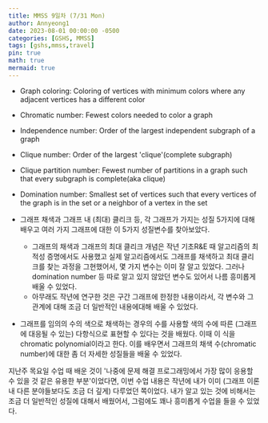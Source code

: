 ```yaml
---
title: MMSS 9일차 (7/31 Mon)
author: Annyeong1
date: 2023-08-01 00:00:00 -0500
categories: [GSHS, MMSS]
tags: [gshs,mmss,travel]
pin: true
math: true
mermaid: true
---
```

- Graph coloring: Coloring of vertices with minimum colors where any adjacent vertices has a different color
- Chromatic number: Fewest colors needed to color a graph
- Independence number: Order of the largest independent subgraph of a graph
- Clique number: Order of the largest 'clique'(complete subgraph)
- Clique partition number: Fewest number of partitions in a graph such that every subgraph is complete(aka clique)
- Domination number: Smallest set of vertices such that every vertices of the graph is in the set or a neighbor of a vertex in the set

- 그래프 채색과 그래프 내 (최대) 클리크 등, 각 그래프가 가지는 성질 5가지에 대해 배우고 여러 가지 그래프에 대한 이 5가지 성질변수를 찾아보았다.
	- 그래프의 채색과 그래프의 최대 클리크 개념은 작년 기초R&E 때 알고리즘의 최적성 증명에서도 사용했고 실제 알고리즘에서도 그래프를 채색하고 최대 클리크를 찾는 과정을 그현했어서, 몇 가지 변수는 이미 잘 알고 있었다. 그러나 domination number 등 따로 알고 있지 않았던 변수도 있어서 나름 흥미롭게 배울 수 있었다.
	- 아무래도 작년에 연구한 것은 구간 그래프에 한정한 내용이라서, 각 변수와 그 관계에 대해 조금 더 일반적인 내용에대해 배울 수 있었다.
- 그래프를 임의의 수의 색으로 채색하는 경우의 수를 사용할 색의 수에 따른 (그래프에 대응될 수 있는) 다항식으로 표현할 수 있다는 것을 배웠다. 이때 이 식을 chromatic polynomial이라고 한다. 이를 배우면서 그래프의 채색 수(chromatic number)에 대한 좀 더 자세한 성질들을 배울 수 있었다.


지난주 목요일 수업 때 배운 것이 '나중에 문제 해결 프로그래밍에서 가장 많이 응용할 수 있을 것 같은 유용한 부분'이었다면, 이번 수업 내용은 작년에 내가 이미 (그래프 이론 내 다른 분야들보다도 조금 더 깊게) 다루었던 쪽이었다. 내가 알고 있는 것에 비해서는 조금 더 일반적인 성질에 대해서 배웠어서, 그럼에도 꽤나 흥미롭게 수업을 들을 수 있었다.

